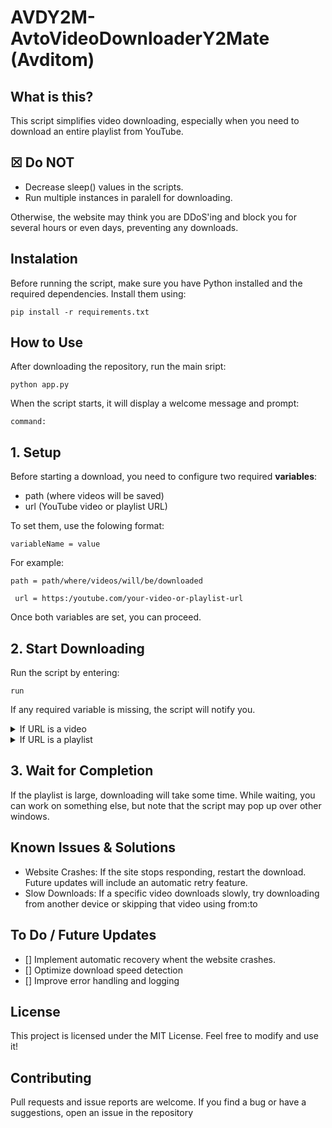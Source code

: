 # AVDY2M-AvtoVideoDownloaderY2Mate (Avditom)

## What is this?

This script simplifies video downloading, especially when you need to download an entire playlist from YouTube.

## &#x2612; Do NOT

- Decrease sleep() values in the scripts.
- Run multiple instances in paralell for downloading.

Otherwise, the website may think you are DDoS'ing and block you for several hours or even days, preventing any downloads.

## Instalation

Before running the script, make sure you have Python installed and the required dependencies. Install them using:

```
pip install -r requirements.txt
```

## How to Use

After downloading the repository, run the main sript:

```
python app.py
```

When the script starts, it will display a welcome message and prompt:

```
command:
```

## 1. Setup

Before starting a download, you need to configure two required **variables**:

- path (where videos will be saved)
- url (YouTube video or playlist URL)

To set them, use the folowing format:

```
variableName = value
```

For example:

```
path = path/where/videos/will/be/downloaded
```

```
 url = https:/youtube.com/your-video-or-playlist-url
```

Once both variables are set, you can proceed.

## 2. Start Downloading

Run the script by entering:

```
run
```

If any required variable is missing, the script will notify you.

<details>
    <summary>If URL is a video</summary>
The script will automatically download the video.
</details>

<details>
    <summary>If URL is a playlist</summary>
The script will ask how you want to download the playlist. You have several options:

- press Enter &#8594; Download all videos in the playlist
- : &#8594; Download all videos in the playlist
- **form**: &#8594; Start downloading from a specific video
- :**to** &#8594; Download up to a specific video
- **from**:**to** &#8594; Download a specific range

#### Example:

We have a playlist that contains 20 videos. In **input:**, for examle, we can enter:

| command     | result                                  |
| :---------- | :-------------------------------------- |
| press Enter | Download all videos in the playlist     |
| :           | Download all videos in the playlist     |
| 10:         | Downloads from the 10th video onward    |
| :15         | Downloads from the start up to video 15 |
| 10:15       | Downloads videos 10 to 15 (inclusive)   |

</details>

## 3. Wait for Completion

If the playlist is large, downloading will take some time. While waiting, you can work on something else, but note that the script may pop up over other windows.

## Known Issues & Solutions

- Website Crashes: If the site stops responding, restart the download. Future updates will include an automatic retry feature.
- Slow Downloads: If a specific video downloads slowly, try downloading from another device or skipping that video using from:to

## To Do / Future Updates

- [] Implement automatic recovery whent the website crashes.
- [] Optimize download speed detection
- [] Improve error handling and logging

## License

This project is licensed under the MIT License. Feel free to modify and use it!

## Contributing

Pull requests and issue reports are welcome. If you find a bug or have a suggestions, open an issue in the repository
